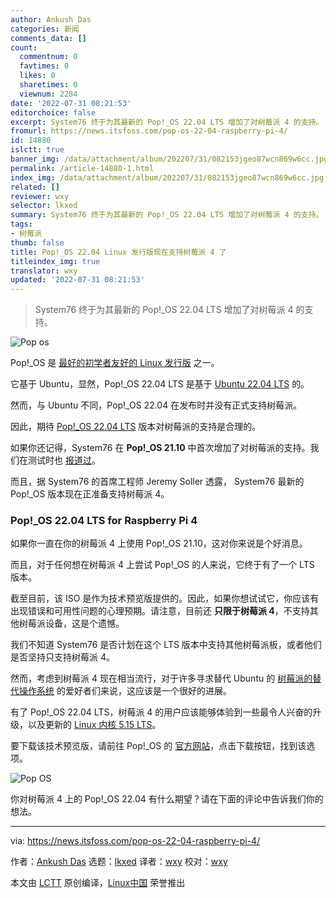```yaml
---
author: Ankush Das
categories: 新闻
comments_data: []
count:
  commentnum: 0
  favtimes: 0
  likes: 0
  sharetimes: 0
  viewnum: 2284
date: '2022-07-31 08:21:53'
editorchoice: false
excerpt: System76 终于为其最新的 Pop!_OS 22.04 LTS 增加了对树莓派 4 的支持。
fromurl: https://news.itsfoss.com/pop-os-22-04-raspberry-pi-4/
id: 14880
islctt: true
banner_img: /data/attachment/album/202207/31/082153jgeo87wcn869w6cc.jpg
permalink: /article-14880-1.html
index_img: /data/attachment/album/202207/31/082153jgeo87wcn869w6cc.jpg.thumb.jpg
related: []
reviewer: wxy
selector: lkxed
summary: System76 终于为其最新的 Pop!_OS 22.04 LTS 增加了对树莓派 4 的支持。
tags:
- 树莓派
thumb: false
title: Pop!_OS 22.04 Linux 发行版现在支持树莓派 4 了
titleindex_img: true
translator: wxy
updated: '2022-07-31 08:21:53'
---
```



> 
> System76 终于为其最新的 Pop!\_OS 22.04 LTS 增加了对树莓派 4 的支持。
> 
> 
> 


![Pop os](/data/attachment/album/202207/31/082153jgeo87wcn869w6cc.jpg)


Pop!\_OS 是 [最好的初学者友好的 Linux 发行版](https://itsfoss.com/best-linux-beginners/) 之一。


它基于 Ubuntu，显然，Pop!\_OS 22.04 LTS 是基于 [Ubuntu 22.04 LTS](https://news.itsfoss.com/ubuntu-22-04-release/) 的。


然而，与 Ubuntu 不同，Pop!\_OS 22.04 在发布时并没有正式支持树莓派。


因此，期待 [Pop!\_OS 22.04 LTS](https://news.itsfoss.com/pop-os-22-04-release/) 版本对树莓派的支持是合理的。


如果你还记得，System76 在 **Pop!\_OS 21.10** 中首次增加了对树莓派的支持。我们在测试时也 [报道过](https://news.itsfoss.com/pop-os-raspberry-pi-coming-soon/)。


而且，据 System76 的首席工程师 Jeremy Soller 透露， System76 最新的 Pop!\_OS 版本现在正准备支持树莓派 4。


### Pop!\_OS 22.04 LTS for Raspberry Pi 4


如果你一直在你的树莓派 4 上使用 Pop!\_OS 21.10，这对你来说是个好消息。


而且，对于任何想在树莓派 4 上尝试 Pop!\_OS 的人来说，它终于有了一个 LTS 版本。


截至目前，该 ISO 是作为技术预览版提供的。因此，如果你想试试它，你应该有出现错误和可用性问题的心理预期。请注意，目前还 **只限于树莓派 4**，不支持其他树莓派设备，这是个遗憾。


我们不知道 System76 是否计划在这个 LTS 版本中支持其他树莓派板，或者他们是否坚持只支持树莓派 4。


然而，考虑到树莓派 4 现在相当流行，对于许多寻求替代 Ubuntu 的 [树莓派的替代操作系统](https://itsfoss.com/raspberry-pi-os/) 的爱好者们来说，这应该是一个很好的进展。


有了 Pop!\_OS 22.04 LTS，树莓派 4 的用户应该能够体验到一些最令人兴奋的升级，以及更新的 [Linux 内核 5.15 LTS](https://news.itsfoss.com/linux-kernel-5-15-release/)。


要下载该技术预览版，请前往 Pop!\_OS 的 [官方网站](https://pop.system76.com/)，点击下载按钮，找到该选项。


![Pop OS](/data/attachment/album/202207/31/082154ajec7j73iqd7d976.png)


你对树莓派 4 上的 Pop!\_OS 22.04 有什么期望？请在下面的评论中告诉我们你的想法。




---


via: <https://news.itsfoss.com/pop-os-22-04-raspberry-pi-4/>


作者：[Ankush Das](https://news.itsfoss.com/author/ankush/) 选题：[lkxed](https://github.com/lkxed) 译者：[wxy](https://github.com/wxy) 校对：[wxy](https://github.com/wxy)


本文由 [LCTT](https://github.com/LCTT/TranslateProject) 原创编译，[Linux中国](https://linux.cn/) 荣誉推出